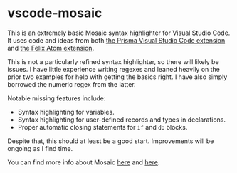 # vscode-mosaic

This is an extremely basic Mosaic syntax highlighter for Visual Studio Code. It uses code and ideas from both [the Prisma Visual Studio Code extension](https://github.com/prisma/vscode) and [the Felix Atom extension](https://github.com/felix-lang/felix-atom-editor).

This is not a particularly refined syntax highlighter, so there will likely be issues. I have little experience writing regexes and leaned heavily on the prior two examples for help with getting the basics right. I have also simply borrowed the numeric regex from the latter.

Notable missing features include:

* Syntax highlighting for variables.
* Syntax highlighting for user-defined records and types in declarations.
* Proper automatic closing statements for `if` and `do` blocks.

Despite that, this should at least be a good start. Improvements will be ongoing as I find time.

You can find more info about Mosaic [here](https://github.com/sal55/langs/tree/master/Mosaic) and [here](https://github.com/sal55/langs/blob/master/mfeatures.md).